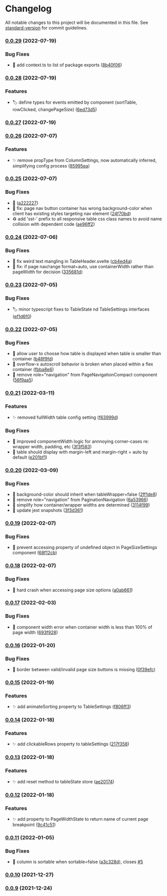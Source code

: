 # Changelog

All notable changes to this project will be documented in this file. See [standard-version](https://github.com/conventional-changelog/standard-version) for commit guidelines.

### [0.0.29](https://github.com/a-luna/svelte-simple-tables/compare/v0.0.28...v0.0.29) (2022-07-19)


### Bug Fixes

* :bug: add context.ts to list of package exports ([8b40f06](https://github.com/a-luna/svelte-simple-tables/commit/8b40f06ddfaf6dbc9d448045a411ea56bb349c3a))

### [0.0.28](https://github.com/a-luna/svelte-simple-tables/compare/v0.0.27...v0.0.28) (2022-07-19)

### Features

- :label: define types for events emitted by component (sortTable, rowClicked, changePageSize) ([6ed73d5](https://github.com/a-luna/svelte-simple-tables/commit/6ed73d5f7475d6222551e253791bddcbbed888e8))

### [0.0.27](https://github.com/a-luna/svelte-simple-tables/compare/v0.0.26...v0.0.27) (2022-07-19)

### [0.0.26](https://github.com/a-luna/svelte-simple-tables/compare/v0.0.25...v0.0.26) (2022-07-07)

### Features

- :sparkles: remove propType from ColumnSettings, now automatically inferred, simplifying config process ([85995ea](https://github.com/a-luna/svelte-simple-tables/commit/85995ea41df52f82836373296a5f77b2040915a5))

### [0.0.25](https://github.com/a-luna/svelte-simple-tables/compare/v0.0.24...v0.0.25) (2022-07-07)

### Bug Fixes

- :bug: ([a222227](https://github.com/a-luna/svelte-simple-tables/commit/a222227de908542bca658d3e2fed6922ba6648f5))
- :bug: fix: page nav button container has wrong background-color when client has existing styles targeting nav element ([24f70bd](https://github.com/a-luna/svelte-simple-tables/commit/24f70bd7858987fff818b7290cc853edb8cb75ed))
- :recycle: add 'sst-' prefix to all responsive table css class names to avoid name collision with dependent code ([ae96ff2](https://github.com/a-luna/svelte-simple-tables/commit/ae96ff25432bb7b3fcddf80136172b205e0747af))

### [0.0.24](https://github.com/a-luna/svelte-simple-tables/compare/v0.0.23...v0.0.24) (2022-07-06)

### Bug Fixes

- :bug: fix weird text mangling in TableHeader.svelte ([cb4ed4a](https://github.com/a-luna/svelte-simple-tables/commit/cb4ed4a22c8f1546e8831f0921dc033acdb1435c))
- :bug: fix: if page nav/range format=auto, use containerWidth rather than pageWidth for decision ([335681d](https://github.com/a-luna/svelte-simple-tables/commit/335681d2fb4ab0066d47a038444aaaa8de1e0d6a))

### [0.0.23](https://github.com/a-luna/svelte-simple-tables/compare/v0.0.22...v0.0.23) (2022-07-05)

### Bug Fixes

- :label: minor typescript fixes to TableState nd TableSettings interfaces ([ef1d6f0](https://github.com/a-luna/svelte-simple-tables/commit/ef1d6f065a77c9753e066216c65f2fd931af22be))

### [0.0.22](https://github.com/a-luna/svelte-simple-tables/compare/v0.0.21...v0.0.22) (2022-07-05)

### Bug Fixes

- :bug: allow user to choose how table is displayed when table is smaller than container ([b48f9fd](https://github.com/a-luna/svelte-simple-tables/commit/b48f9fd3e8e6b5a43a7680a1e843702e8c649692))
- :bug: overflow-x autoscroll behavior is broken when placed within a flex container ([fbba8e6](https://github.com/a-luna/svelte-simple-tables/commit/fbba8e621d43d207e320b99412cef0c0b35fd47a))
- :bug: remove role="navigation" from PageNavigationCompact component ([56f9aa5](https://github.com/a-luna/svelte-simple-tables/commit/56f9aa5bc2d64bf9711c079f4dc17bbbf0434d7b))

### [0.0.21](https://github.com/a-luna/svelte-simple-tables/compare/v0.0.20...v0.0.21) (2022-03-11)

### Features

- :sparkles: removed fullWidth table config setting ([f63999d](https://github.com/a-luna/svelte-simple-tables/commit/f63999d6a08ffb6ef430c50c64c9346e0d2f899d))

### Bug Fixes

- :bug: improved componentWidth logic for annnoying corner-cases re: wrapper width, padding, etc ([3f3f583](https://github.com/a-luna/svelte-simple-tables/commit/3f3f5833efd565a91e0d9c20efe8440436bba83d))
- :bug: table should display with margin-left and margin-right = auto by default ([e201bf1](https://github.com/a-luna/svelte-simple-tables/commit/e201bf10d500f805c370b7d02749ce48d57710c0))

### [0.0.20](https://github.com/a-luna/svelte-simple-tables/compare/v0.0.19...v0.0.20) (2022-03-09)

### Bug Fixes

- :bug: background-color should inherit when tableWrapper=false ([2ff1de8](https://github.com/a-luna/svelte-simple-tables/commit/2ff1de86756c888546e9f882c37bbed61db2fd05))
- :bug: remove role="navigation" from PaginationNavigation ([6a53966](https://github.com/a-luna/svelte-simple-tables/commit/6a53966f1ede4f9b331a70bae75bc85b9fa2f5c7))
- :bug: simplify how container/wrapper widths are determined ([3114f99](https://github.com/a-luna/svelte-simple-tables/commit/3114f9995b08437517a1c47946b473cb3dc0f402))
- :test_tube: update jest snapshots ([3f3d361](https://github.com/a-luna/svelte-simple-tables/commit/3f3d36199c1b85c838e50b0ff20acdea582f3400))

### [0.0.19](https://github.com/a-luna/svelte-simple-tables/compare/v0.0.18...v0.0.19) (2022-02-07)

### Bug Fixes

- :bug: prevent accessing property of undefined object in PageSizeSettings component ([68f12cb](https://github.com/a-luna/svelte-simple-tables/commit/68f12cb909b67159040c2ce0b9ea56bfdbd4b32e))

### [0.0.18](https://github.com/a-luna/svelte-simple-tables/compare/v0.0.17...v0.0.18) (2022-02-07)

### Bug Fixes

- :bug: hard crash when accessing page size options ([a0ab661](https://github.com/a-luna/svelte-simple-tables/commit/a0ab661e122e026a557ac0cebf8212df31265d16))

### [0.0.17](https://github.com/a-luna/svelte-simple-tables/compare/v0.0.16...v0.0.17) (2022-02-03)

### Bug Fixes

- :bug: component width error when container width is less than 100% of page width ([693f928](https://github.com/a-luna/svelte-simple-tables/commit/693f9286e3d61d8888c7da0fed1665e2b12a2604))

### [0.0.16](https://github.com/a-luna/svelte-simple-tables/compare/v0.0.15...v0.0.16) (2022-01-20)

### Bug Fixes

- :lipstick: border between valid/invalid page size buttons is missing ([0f39efc](https://github.com/a-luna/svelte-simple-tables/commit/0f39efccdf089d9936a361a0f44f35087cd639ed))

### [0.0.15](https://github.com/a-luna/svelte-simple-tables/compare/v0.0.14...v0.0.15) (2022-01-19)

### Features

- :sparkles: add animateSorting property to TableSettings ([f806ff3](https://github.com/a-luna/svelte-simple-tables/commit/f806ff342cf553d4c6f50f14d287ae0eb05bf18e))

### [0.0.14](https://github.com/a-luna/svelte-simple-tables/compare/v0.0.13...v0.0.14) (2022-01-18)

### Features

- :sparkles: add clickableRows property to tableSettings ([217f358](https://github.com/a-luna/svelte-simple-tables/commit/217f35814b3dc27704a13cd5f9be5826f8b6c82d))

### [0.0.13](https://github.com/a-luna/svelte-simple-tables/compare/v0.0.12...v0.0.13) (2022-01-18)

### Features

- :sparkles: add reset method to tableState store ([ae20174](https://github.com/a-luna/svelte-simple-tables/commit/ae201740de44b254917557183b455ee36be9687f))

### [0.0.12](https://github.com/a-luna/svelte-simple-tables/compare/v0.0.11...v0.0.12) (2022-01-18)

### Features

- :sparkles: add property to PageWidthState to return name of current page breakpoint ([9c41c51](https://github.com/a-luna/svelte-simple-tables/commit/9c41c51619ccd9995aa6d791f648e7ca81e22e86))

### [0.0.11](https://github.com/a-luna/svelte-simple-tables/compare/v0.0.10...v0.0.11) (2022-01-05)

### Bug Fixes

- :bug: column is sortable when sortable=false ([a3c328d](https://github.com/a-luna/svelte-simple-tables/commit/a3c328de8f4ed9753f93bc5d0de23740719813ca)), closes [#5](https://github.com/a-luna/svelte-simple-tables/issues/5)

### [0.0.10](https://github.com/a-luna/svelte-simple-tables/compare/v0.0.9...v0.0.10) (2021-12-27)

### [0.0.9](https://github.com/a-luna/svelte-simple-tables/compare/v0.0.8...v0.0.9) (2021-12-24)
